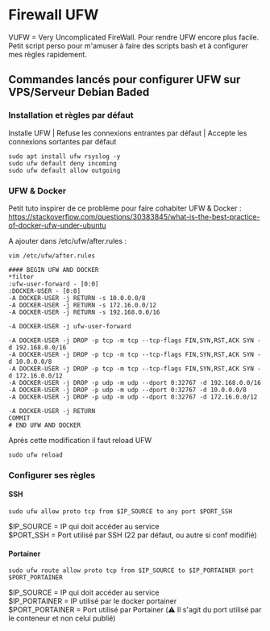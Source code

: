 # Firewall UFW

VUFW = Very Uncomplicated FireWall. Pour rendre UFW encore plus facile.\
Petit script perso pour m'amuser à faire des scripts bash et à configurer mes règles rapidement.

## Commandes lancés pour configurer UFW sur VPS/Serveur Debian Baded

### Installation et règles par défaut

Installe UFW | Refuse les connexions entrantes par défaut | Accepte les connexions sortantes par défaut

```
sudo apt install ufw rsyslog -y
sudo ufw default deny incoming
sudo ufw default allow outgoing
```
### UFW & Docker 

Petit tuto inspirer de ce problème pour faire cohabiter UFW & Docker : https://stackoverflow.com/questions/30383845/what-is-the-best-practice-of-docker-ufw-under-ubuntu

A ajouter dans /etc/ufw/after.rules :

```
vim /etc/ufw/after.rules

#### BEGIN UFW AND DOCKER
*filter
:ufw-user-forward - [0:0]
:DOCKER-USER - [0:0]
-A DOCKER-USER -j RETURN -s 10.0.0.0/8
-A DOCKER-USER -j RETURN -s 172.16.0.0/12
-A DOCKER-USER -j RETURN -s 192.168.0.0/16

-A DOCKER-USER -j ufw-user-forward

-A DOCKER-USER -j DROP -p tcp -m tcp --tcp-flags FIN,SYN,RST,ACK SYN -d 192.168.0.0/16
-A DOCKER-USER -j DROP -p tcp -m tcp --tcp-flags FIN,SYN,RST,ACK SYN -d 10.0.0.0/8
-A DOCKER-USER -j DROP -p tcp -m tcp --tcp-flags FIN,SYN,RST,ACK SYN -d 172.16.0.0/12
-A DOCKER-USER -j DROP -p udp -m udp --dport 0:32767 -d 192.168.0.0/16
-A DOCKER-USER -j DROP -p udp -m udp --dport 0:32767 -d 10.0.0.0/8
-A DOCKER-USER -j DROP -p udp -m udp --dport 0:32767 -d 172.16.0.0/12

-A DOCKER-USER -j RETURN
COMMIT
# END UFW AND DOCKER
```
Après cette modification il faut reload UFW
```
sudo ufw reload
```

### Configurer ses règles 
#### SSH
```
sudo ufw allow proto tcp from $IP_SOURCE to any port $PORT_SSH
```
$IP_SOURCE = IP qui doit accéder au service \
$PORT_SSH = Port utilisé par SSH (22 par défaut, ou autre si conf modifié) 

#### Portainer
```
sudo ufw route allow proto tcp from $IP_SOURCE to $IP_PORTAINER port $PORT_PORTAINER
```
$IP_SOURCE = IP qui doit accéder au service \
$IP_PORTAINER = IP utilisé par le docker portainer \
$PORT_PORTAINER = Port utilisé par Portainer (⚠️ Il s'agit du port utilisé par le conteneur et non celui publié) 
